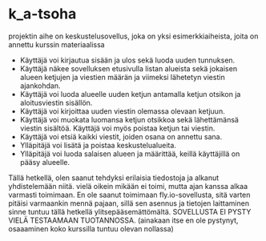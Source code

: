 # k_a-tsoha
projektin aihe on keskustelusovellus, joka on yksi esimerkkiaiheista, joita on annettu kurssin materiaalissa

- Käyttäjä voi kirjautua sisään ja ulos sekä luoda uuden tunnuksen.
- Käyttäjä näkee sovelluksen etusivulla listan alueista sekä jokaisen alueen ketjujen ja viestien määrän ja viimeksi lähetetyn viestin ajankohdan.
- Käyttäjä voi luoda alueelle uuden ketjun antamalla ketjun otsikon ja aloitusviestin sisällön.
- Käyttäjä voi kirjoittaa uuden viestin olemassa olevaan ketjuun.
- Käyttäjä voi muokata luomansa ketjun otsikkoa sekä lähettämänsä viestin sisältöä. Käyttäjä voi myös poistaa ketjun tai viestin.
- Käyttäjä voi etsiä kaikki viestit, joiden osana on annettu sana.
- Ylläpitäjä voi lisätä ja poistaa keskustelualueita.
- Ylläpitäjä voi luoda salaisen alueen ja määrittää, keillä käyttäjillä on pääsy alueelle.

  
Tällä hetkellä, olen saanut tehdyksi erilaisia tiedostoja ja alkanut yhdistelemään niitä. vielä oikein mikään ei toimi, mutta ajan kanssa alkaa varmasti toimimaan.
En ole saanut toimimaan fly.io-sovellusta, sitä varten pitäisi varmaankin mennä pajaan, sillä sen asennus ja tietojen laittaminen sinne tuntuu tällä hetkellä ylitsepääsemättömältä.
SOVELLUSTA EI PYSTY VIELÄ TESTAAMAAN TUOTANNOSSA. (ainakaan itse en ole pystynyt, osaaaminen koko kurssilla tuntuu olevan nollassa)
